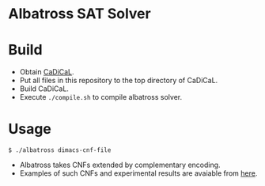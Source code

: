 # Albatross SAT Solver
# Build
- Obtain [CaDiCaL](https://github.com/arminbiere/cadical).
- Put all files in this repository to the top directory of CaDiCaL.
- Build CaDiCaL.
- Execute `./compile.sh` to compile albatross solver.
# Usage
```
$ ./albatross dimacs-cnf-file
```
- Albatross takes CNFs extended by complementary encoding.
- Examples of such CNFs and experimental results are avaiable from [here](https://github.com/toda-lab/albatross_experiments_20250404).
